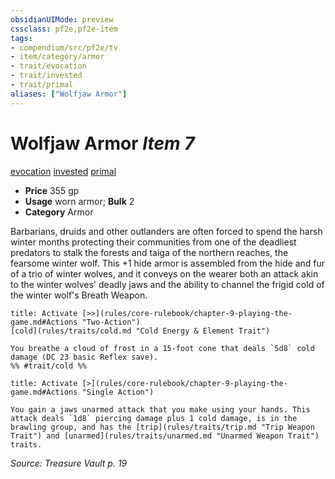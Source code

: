 ```yaml
---
obsidianUIMode: preview
cssclass: pf2e,pf2e-item
tags:
- compendium/src/pf2e/tv
- item/category/armor
- trait/evocation
- trait/invested
- trait/primal
aliases: ["Wolfjaw Armor"]
---
```

# Wolfjaw Armor *Item 7*  
[evocation](rules/traits/evocation.md "Evocation School Trait")  [invested](rules/traits/invested.md "Invested Item Trait")  [primal](rules/traits/primal.md "Primal Tradition Trait")  

- **Price** 355 gp
- **Usage** worn armor; **Bulk** 2
- **Category** Armor

Barbarians, druids and other outlanders are often forced to spend the harsh winter months protecting their communities from one of the deadliest predators to stalk the forests and taiga of the northern reaches, the fearsome winter wolf. This +1 hide armor is assembled from the hide and fur of a trio of winter wolves, and it conveys on the wearer both an attack akin to the winter wolves' deadly jaws and the ability to channel the frigid cold of the winter wolf's Breath Weapon.

```ad-embed-ability
title: Activate [>>](rules/core-rulebook/chapter-9-playing-the-game.md#Actions "Two-Action")
[cold](rules/traits/cold.md "Cold Energy & Element Trait")  

You breathe a cloud of frost in a 15-foot cone that deals `5d8` cold damage (DC 23 basic Reflex save).  
%% #trait/cold %%
```

```ad-embed-ability
title: Activate [>](rules/core-rulebook/chapter-9-playing-the-game.md#Actions "Single Action")

You gain a jaws unarmed attack that you make using your hands. This attack deals `1d8` piercing damage plus 1 cold damage, is in the brawling group, and has the [trip](rules/traits/trip.md "Trip Weapon Trait") and [unarmed](rules/traits/unarmed.md "Unarmed Weapon Trait") traits.
```

*Source: Treasure Vault p. 19*